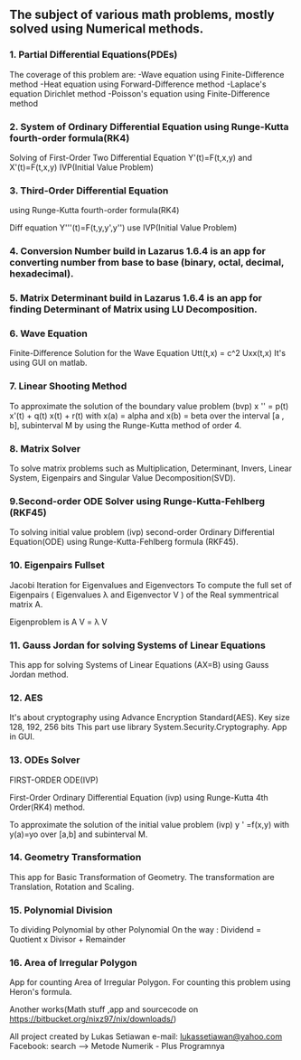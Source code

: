 ## The subject of various math problems, mostly solved using Numerical methods.

### 1. Partial Differential Equations(PDEs)
The coverage of this problem are:
-Wave equation using Finite-Difference method
-Heat equation using Forward-Difference method
-Laplace's equation Dirichlet method
-Poisson's equation using Finite-Difference method

### 2. System of Ordinary Differential Equation using Runge-Kutta fourth-order formula(RK4)

Solving of First-Order Two Differential Equation
Y'(t)=F(t,x,y) and
X'(t)=F(t,x,y) 
IVP(Initial Value Problem)

### 3. Third-Order Differential Equation 
using Runge-Kutta fourth-order formula(RK4)

Diff equation Y'''(t)=F(t,y,y',y'')
use IVP(Initial Value Problem)

### 4. Conversion Number build in Lazarus 1.6.4 is an app for converting number from base to base (binary, octal, decimal, hexadecimal).   

### 5. Matrix Determinant build in Lazarus 1.6.4 is an app for finding Determinant of Matrix using LU Decomposition.

### 6. Wave Equation
Finite-Difference Solution for the Wave Equation Utt(t,x) = c^2 Uxx(t,x)
It's using GUI on matlab.

### 7. Linear Shooting Method
To approximate the solution of the boundary value problem (bvp) x '' = p(t) x'(t) + q(t) x(t) + r(t) 
with x(a) = alpha and x(b) = beta over the interval [a , b], subinterval M by using the Runge-Kutta 
method of order 4.

### 8. Matrix Solver
To solve matrix problems such as Multiplication, Determinant, Invers, Linear System, Eigenpairs
and Singular Value Decomposition(SVD).

### 9.Second-order ODE Solver using Runge-Kutta-Fehlberg (RKF45)
To solving initial value problem (ivp) second-order Ordinary Differential Equation(ODE) 
using Runge-Kutta-Fehlberg formula (RKF45).

### 10. Eigenpairs Fullset
Jacobi Iteration for Eigenvalues and Eigenvectors
To compute the full set of Eigenpairs ( Eigenvalues λ
and Eigenvector V ) of the Real symmentrical matrix A. 

Eigenproblem is   A V = λ V 

### 11. Gauss Jordan for solving Systems of Linear Equations
This app for solving Systems of Linear Equations 
(AX=B) using Gauss Jordan method.

### 12. AES 
It's about cryptography using Advance Encryption Standard(AES).
Key size 128, 192, 256 bits This part use library System.Security.Cryptography.
App in GUI.

### 13. ODEs Solver
FIRST-ORDER ODE(IVP)

First-Order Ordinary Differential Equation (ivp) using 
Runge-Kutta 4th Order(RK4) method.

To approximate the solution of the initial value problem
(ivp) y ' =f(x,y) with y(a)=yo over [a,b] and 
subinterval M.

### 14. Geometry Transformation
This app for Basic Transformation of Geometry.
The transformation are Translation, Rotation and Scaling.

### 15. Polynomial Division
To dividing Polynomial by other Polynomial
On the way :
Dividend = Quotient x Divisor + Remainder

### 16. Area of Irregular Polygon
App for counting Area of Irregular Polygon.
For counting this problem using Heron's formula.



Another works(Math stuff ,app and sourcecode on   https://bitbucket.org/nixz97/nix/downloads/)

All project created by Lukas Setiawan
e-mail: lukassetiawan@yahoo.com
Facebook: search --> Metode Numerik - Plus Programnya 
